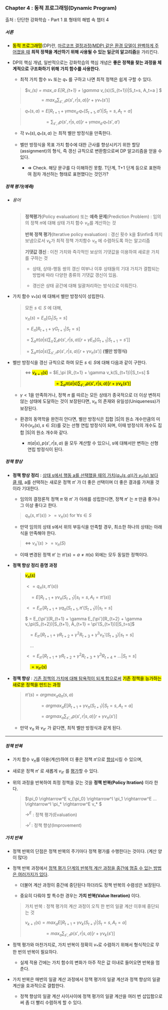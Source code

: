 ### Chapter 4 : 동적 프로그래밍(Dynamic Program)

출처 : 단단한 강화학습 - Part 1 표 형태의 해법 속 챕터 4

##### 서론

- <mark>동적 프로그래밍</mark>(DP)란, <u>마르코프 결정과정(MDP) 같은 환경 모델이 완벽하게 주어졌을 때</u> **최적 정책을 계산하기 위해 사용될 수 있는 일군의 알고리즘**을 가리킨다. 

- DP의 핵심 개념, 일반적으로는 강화학습의 핵심 개념은 **좋은 정책을 찾는 과정을 체계적으로 구조화하기 위해** **가치 함수를 사용한다.** 
  
  - 최적 가치 함수 $v_*$ 또는 $q_*$ 를 구하고 나면 최적 정책은 쉽게 구할 수 있다. 
  
  > $v_*(s) = max_a E[R_{t+1} + \gamma v_*(s)(S_{t+1})|S_t=s, A_t=a ] $
  > 
  >             $= max_a \sum_{s',r} p(s',r|s,a)[r+\gamma v_*(s')]$
  
  > $q_*(s,a) = E[R_{t+1} + \gamma max_{a'} q_*(S_{t+1}, a') | S_t=s, A_t=a]$
  > 
  >                 $= \sum_{s', r} p(s',r|s,a)[r+\gamma max_{a'} q_*(s',a')$
  
  - 각 $v_*(s), q_*(s,a)$ 는 최적 벨만 방정식을 만족한다. 
  
  - 벨만 방정식을 목표 가치 함수에 대한 근사를 향상시키기 위한 할당(assignment)의 형식, 즉 갱신 규칙으로 변환함으로써 DP 알고리즘을 얻을 수 있다. 
    
    - => Check. 해당 문구를 다 이해하진 못함. T단계, T+1 단계 등으로 표현하여 점차 개선하는 형태로 표현했다는 것인가? 



##### 정책 평가(예측)

- ###### 용어
  
  > **정책평가**(Policy evaluation) 또는 **예측 문제**(Prediction Problem) : 임의의 정책 $\pi$에 대해 상태 가치 함수 $v_\pi$를 계산하는 것 
  > 
  > **반복 정책 평가**(Iterative policy evaluation) : 갱신 횟수 k을 $\infin$ 까지 보냄으로서 $v_k$가 최적 정책 가치함수  $v_\pi$ 에 수렴하도록 하는 알고리즘
  > 
  > **기댓값 갱신** : 이전 가치와 즉각적인 보상의 기댓값을 이용하여 새로운 가치를 구하는 것 
  > 
  > - 상태, 상태-행동 쌍의 갱신 여부나 이후 상태들의 기대 가치가 결합되는 방법에 따라 다양한 종류의 기댓값 갱신이 있음. 
  > 
  > - 갱신은 상태 공간에 대해 일괄처리하는 방식으로 이뤄진다. 

 

- 가치 함수 $v_*(s)$ 에 대해서 벨만 방정식이 성립한다. 
  
  > 모든 $s \in S$ 에 대해,
  > 
  > $v_\pi(s) = E_\pi[G_t|S_t=s]$ 
  > 
  > $             = E_\pi[R_{t+1} + \gamma G_{t+1} | S_t =s]$
  > 
  > $             = \sum_a \pi(a|s) \sum_{s'} \sum_{r} p(s',r|s,a) [r+\gamma E_\pi[G_{t+1}|S_{t+1}=s']]$
  > 
  > $             = \sum_a\pi(a|s) \sum_{s', r} p(s', r|s,a)[r+\gamma v_{\pi}(s')]$ **(벨만 방정식)**



- 벨만 방정식을 갱신 규칙으로 하여 모든 $s \in S$에 대해 다음과 같이 구한다.
  
  > <=> <mark>$v_{k+1}(s)$</mark> = $E_\pi [R_{t+1} + \gamma v_k(S_{t+1})|S_t=s] $
  > 
  >                         <mark>$= \sum_a \pi(a|s) \sum_{s',r} p(s',r|s,a)[r+\gamma v_k(s')]$</mark>
  
  - $\gamma <1$을 만족하거나, 정책 $\pi$ 를 따르는 모든 상태가 종국적으로 더 이상 변하지 않는 상태에 도달하는 것이 보장된다면, $v_\pi$ 의 존재와 유일성(Uniqueness)가 보장된다.
  
  - 환경의 동역학을 완전히 안다면, 벨만 방정식은 집합 |S|의 원소 개수만큼의 미지수($v_\pi(s), s \in S)$)를 갖는 선형 연립 방정식이 되며, 이때 방정식의 개수도 집합 |S|의 원소 개수와 같다. 
    
    - $\pi(a|s), p(s',r|s,a)$ 을 모두 계산할 수 있으니, s에 대해서만 변하는 선형 연립 방정식이 된다.  

##### 정책 향상

- **정책 향상 정리** : <u>상태 s에서 행동 a를 선택했을 때의 가치($q_\pi(s,a)$)가  $v_\pi(s)$ 보다 클 때</u>, a를 선택하는 새로운 정책 $\pi'$ 가 더 좋은 선택이며 더 좋은 결과를 가져올 것이라 기대한다.
  
  - 임의의 결정론적 정책 $\pi$ 와 $\pi'$ 가 아래를 성립한다면, 정책 $\pi'$ 는 $\pi$ 만큼 좋거나 그 이상 좋다고 한다. 
  
  >  $q_\pi(s,\pi'(s)) >= v_\pi(s)$ for $\forall s \in S$
  
  - 만약 임의의 상태 s에서 위의 부등식을 만족할 경우, 최소한 하나의 상태는 아래 식을 만족해야 한다. 
  
  > <=> $v_\pi'(s) >= v_\pi(S)$ 
  
  - 이때 변경된 정책 $\pi'$ 는 $\pi'(s)=a \neq \pi(s)$ 외에는 모두 동일한 정책이다. 



- **정책 향상 정리 증명 과정**
  
  >  <mark>$v_\pi(s)$</mark>
  > 
  > $< =q_\pi(s,\pi'(s))$ 
  > 
  >     $= E[R_{t+1} + \gamma v_\pi(S_{t+1}) | s_t =s, A_t=\pi'(s)]$
  > 
  > $<= E_{\pi'}[R_{t+1} + \gamma q_\pi(S_{t+1}, \pi' (S_{t+1})) | s_t =s]$       
  > 
  >    $  = E_{\pi'}[R_{t+1} + \gamma E_{\pi'}[R_{t+2} + \gamma v_\pi(S_{t+2})|S_{t+1}, A_{t+1} = \pi'(S_{t+1})]|S_t=s]$ 
  > 
  >    $= E_{\pi'}[R_{t+1} + \gamma R_{t+2} + \gamma^2 R_{t+3} + \gamma^3 v_\pi'(S_{t+3}) | s_t =s]$
  > 
  >     ...
  > 
  > $<= E_{\pi'}[R_{t+1} + \gamma R_{t+2} + \gamma^2 R_{t+3} + \gamma^3 R_{t+4} + ... | S_t=s]$
  > 
  >     <mark>$= v_{\pi'}(s)$</mark>



- **정책 향상** : <u>기존 정책의 가치에 대해 탐욕적이 되게 함으로써</u> <mark>기존 정책을 능가하는 새로운 정책을 만드는 과정 </mark>
  
  > $\pi'(s) = argmax_aq_\pi(s,a)$
  > 
  >             $= argmax_a E[R_{t+1} + \gamma v_\pi(S_{t+1})|S_t=s, A_t=a]$
  > 
  >             $= argmax_a \sum_{s',r} p(s',r|s,a)[r+\gamma v_\pi(s')]$
  
  - 만약 $v_\pi$ 와 $v_{\pi'}$ 가 같다면, 최적 벨만 방정식과 같게 된다. 



---- 

##### 정책 반복

- 가치 함수 $v_\pi$를 이용(계산)하여 더 좋은 정책 $\pi'$으로 <u>향상</u>시킬 수 있으며, 

- 새로운 정책 $\pi'$ 로 새롭게 $v_{\pi'}$ 를 <u>평가</u>할 수 있다. 

- 위의 과정을 반복하여 최정 정책을 갖는 것을 **정책 반복(Policy Itration)** 이라 한다.
  
  > $\pi_0 \rightarrow^E v_{\pi_0} \rightarrow^I \pi_1 \rightarrow^E ... \rightarrow^I \pi_* \rightarrow^E v_* $
  > 
  > $\rightarrow^E$ : 정책 평가(Evaluation)
  > 
  > $\rightarrow^I$ : 정책 향상(Improvement) 



##### 가치 반복

- 정책 반복의 단점은 정책 반복의 주기마다 정책 평가를 수행한다는 것이다. (계산 양이 많다)

- 정책 반복 과정에서 <u>정책 평가 단계의 반복적 계산 과정을 중간에 멈출 수 있는 방법은 여러가지가 있다</u>. 
  
  - 더불어 계산 과정이 중간에 중단된다 하더라도 정책 반복의 수렴성은 보장된다. 
  
  - 중요히 다뤄야 할 특수한 경우는 **가치 반복(Value Iteration)** 이다.
  
  > 가치 반복 : 정책 평가의 계산 과정이 오직 한 번의 일괄 계산 이후에 중단되는 것 
  > 
  > $v_{k+1}(s) = max_aE[R_{t+1} + \gamma v_k(S_{t+1})|S_t=s, A_t=a]$
  > 
  >                 $= max_a \sum_{s',r} p(s', r|s,a) [r + \gamma v_k(s')]$



- 정책 평가와 마찬가지로, 가치 반복이 정확히 $v_*$로 수렴하기 위해서 형식적으로 무한 번의 반복이 필요하다. 
  
  - 실제 적용 간에는 가치 함수의 변화가 아주 작은 값 이내로 들어오면 반복을 멈춘다. 



- 가치 반복은 매번의 일괄 계산 과정에서 정책 평가의 일괄 계산과 정책 향상의 일괄 계산을 효과적으로 결합한다. 
  
  - 정책 향상의 일괄 계산 사이사이에 정책 평가의 일괄 계산을 여러 번 삽입함으로써 좀 더 빨리 수렴하게 할 수 있다.
